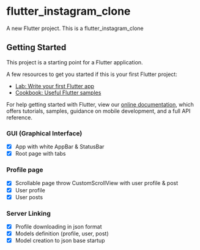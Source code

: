 # flutter_instagram_clone

A new Flutter project. This is a flutter_instagram_clone

## Getting Started

This project is a starting point for a Flutter application.

A few resources to get you started if this is your first Flutter project:

- [Lab: Write your first Flutter app](https://flutter.dev/docs/get-started/codelab)
- [Cookbook: Useful Flutter samples](https://flutter.dev/docs/cookbook)

For help getting started with Flutter, view our
[online documentation](https://flutter.dev/docs), which offers tutorials,
samples, guidance on mobile development, and a full API reference.

### GUI (Graphical Interface)

- [X] App with white AppBar & StatusBar
- [X] Root page with tabs

### Profile page

- [X] Scrollable page throw CustomScrollView with user profile & post
- [X] User profile
- [X] User posts

### Server Linking

- [X] Profile downloading in json format
- [X] Models definition (profile, user, post)
- [X] Model creation to json base startup
